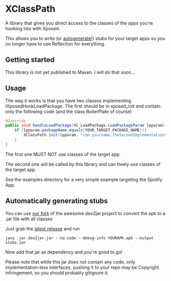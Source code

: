 # XClassPath

A library that gives you direct access to the classes of the apps you're hooking into with Xposed.

This allows you to write (or [autogenerate](#automatically-generating-stubs)!) stubs for your target apps so you no longer have to use Reflection for everything.

## Getting started

This library is not yet published to Maven. I will do that soon...

## Usage

The way it works is that you have two classes implementing IXposedHookLoadPackage.
The first should be in xposed_init and contain only the following code (and the class BoilerPlate of course)
```java
@Override
public void handleLoadPackage(XC_LoadPackage.LoadPackageParam lpparam) throws Throwable {
    if (lpparam.packageName.equals(YOUR_TARGET_PACKAGE_NAME)){
        XClassPath.init(lpparam, "com.yourname.TheSecondImplementation");
    }
}
```
The first one MUST NOT use classes of the target app.

The second one will be called by this library and can freely use classes of the target app.

See the examples directory for a very simple example targeting the Spotify App.

## Automatically generating stubs

You can use [our fork](https://github.com/Aliucord/dex2jar) of the awesome dex2jar project to convert the apk to a .jar file with all classes

Just grab the [latest release](https://github.com/Aliucord/dex2jar/releases/latest/download/dex2jar.jar) and run
```shell
java -jar dex2jar.jar --no-code --debug-info YOURAPK.apk --output stubs.jar
```
Now add that jar as dependency and you're good to go!

Please note that while this jar does not contain any code, only implementation-less interfaces, pushing it to your repo
may be Copyright infringement, so you should probably gitignore it.